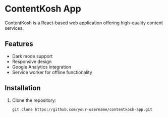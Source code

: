 # ContentKosh App

ContentKosh is a React-based web application offering high-quality content services.

## Features
- Dark mode support
- Responsive design
- Google Analytics integration
- Service worker for offline functionality

## Installation
1. Clone the repository:
   ```bash
   git clone https://github.com/your-username/contentkosh-app.git
